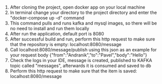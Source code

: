 1) After cloning the project, open docker app on your local machine
2) In terminal change your directory to the project directory and enter the "docker-compose up -d" command
3) This command pulls and runs kafka and mysql images, so there will be no need to install and run them locally
4) After run the application, default port is 8080
5) After successful build and run, perform this http request to make sure that the repository is empty: localhost:8080/message
6) Call localhost:8080/message/publish using this json as an example for your request body {"from":"Andranik","to":"Pavel","body":"Hello"}
7) Check the logs in your IDE, message is created, published to KAFKA topic called "messages", afterwards it is consumed and saved to db
8) Perform this http request to make sure that the item is saved: localhost:8080/message
